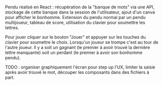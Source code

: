 Pendu réalisé en React : récupération de la "banque de mots" via une API, stockage de cette banque dans la session de l'utilisateur, ajout d'un canva pour afficher le bonhomme. Extension du pendu normal par un pendu multijoueur, tableau de score, utilisation du clavier pour soumettre les lettres. 

Pour jouer cliquer sur le bouton "Jouer" et appuyer sur les touches du clavier pour soumettre le choix. Lorsqu'un joueur se trompe c'est au tour de l'autre joueur. Il y a soit un gagnant (le premier à avoir trouvé la dernière lettre manquante) soit un perdant (le premier à avoir son bonhomme pendu). 

TODO : organiser graphiquement l'écran pour step up l'UX, limiter la saisie après avoir trouvé le mot, découper les composants dans des fichiers à part. 